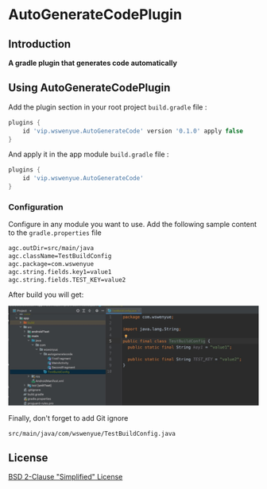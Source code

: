 # AutoGenerateCodePlugin

## Introduction
**A gradle plugin that generates code automatically**

## Using AutoGenerateCodePlugin

Add the plugin section in your root project `build.gradle` file :

```gradle
plugins {
    id 'vip.wswenyue.AutoGenerateCode' version '0.1.0' apply false
}
```

And apply it in the app module `build.gradle` file :

```gradle
plugins {
    id 'vip.wswenyue.AutoGenerateCode'
}
```

### Configuration
Configure in any module you want to use. Add the following sample content to the `gradle.properties` file

```properties
agc.outDir=src/main/java
agc.className=TestBuildConfig
agc.package=com.wswenyue
agc.string.fields.key1=value1
agc.string.fields.TEST_KEY=value2
```

After build you will get:

![](./res/result.jpg)


Finally, don't forget to add Git ignore
```.gitignore
src/main/java/com/wswenyue/TestBuildConfig.java
```


## License
[BSD 2-Clause "Simplified" License](https://github.com/wswenyue/AutoGenerateCode/blob/main/LICENSE)

